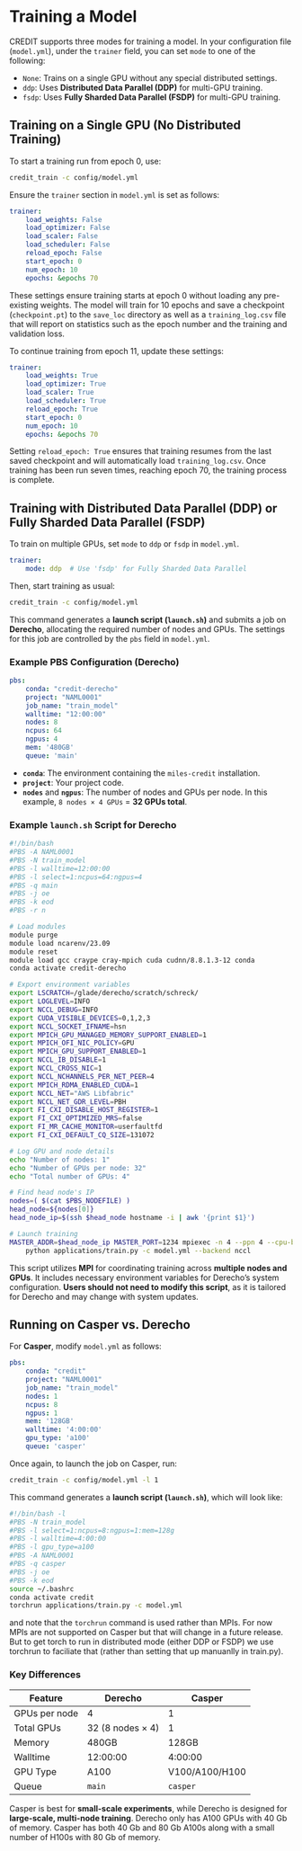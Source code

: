 # Training a Model

CREDIT supports three modes for training a model. In your configuration file (`model.yml`), under the `trainer` field, you can set `mode` to one of the following:

- `None`: Trains on a single GPU without any special distributed settings.
- `ddp`: Uses **Distributed Data Parallel (DDP)** for multi-GPU training.
- `fsdp`: Uses **Fully Sharded Data Parallel (FSDP)** for multi-GPU training.

## Training on a Single GPU (No Distributed Training)

To start a training run from epoch 0, use:

```bash
credit_train -c config/model.yml
```

Ensure the `trainer` section in `model.yml` is set as follows:

```yaml
trainer:
    load_weights: False
    load_optimizer: False
    load_scaler: False
    load_scheduler: False
    reload_epoch: False
    start_epoch: 0
    num_epoch: 10
    epochs: &epochs 70
```

These settings ensure training starts at epoch 0 without loading any pre-existing weights. The model will train for 10 epochs and save a checkpoint (`checkpoint.pt`) to the `save_loc` directory as well as a `training_log.csv` file that will report on statistics such as the epoch number and the training and validation loss.

To continue training from epoch 11, update these settings:

```yaml
trainer:
    load_weights: True
    load_optimizer: True
    load_scaler: True
    load_scheduler: True
    reload_epoch: True
    start_epoch: 0
    num_epoch: 10
    epochs: &epochs 70
```

Setting `reload_epoch: True` ensures that training resumes from the last saved checkpoint and will automatically load `training_log.csv`. Once training has been run seven times, reaching epoch 70, the training process is complete.

## Training with Distributed Data Parallel (DDP) or Fully Sharded Data Parallel (FSDP)

To train on multiple GPUs, set `mode` to `ddp` or `fsdp` in `model.yml`.

```yaml
trainer:
    mode: ddp  # Use 'fsdp' for Fully Sharded Data Parallel
```

Then, start training as usual:

```bash
credit_train -c config/model.yml
```

This command generates a **launch script (`launch.sh`)** and submits a job on **Derecho**, allocating the required number of nodes and GPUs. The settings for this job are controlled by the `pbs` field in `model.yml`.

### Example PBS Configuration (Derecho)

```yaml
pbs:
    conda: "credit-derecho"
    project: "NAML0001"
    job_name: "train_model"
    walltime: "12:00:00"
    nodes: 8
    ncpus: 64
    ngpus: 4
    mem: '480GB'
    queue: 'main'
```

- **`conda`**: The environment containing the `miles-credit` installation.
- **`project`**: Your project code.
- **`nodes`** and **`ngpus`**: The number of nodes and GPUs per node. In this example, `8 nodes × 4 GPUs` = **32 GPUs total**.

### Example `launch.sh` Script for Derecho

```bash
#!/bin/bash
#PBS -A NAML0001
#PBS -N train_model
#PBS -l walltime=12:00:00
#PBS -l select=1:ncpus=64:ngpus=4
#PBS -q main
#PBS -j oe
#PBS -k eod
#PBS -r n

# Load modules
module purge
module load ncarenv/23.09
module reset
module load gcc craype cray-mpich cuda cudnn/8.8.1.3-12 conda
conda activate credit-derecho

# Export environment variables
export LSCRATCH=/glade/derecho/scratch/schreck/
export LOGLEVEL=INFO
export NCCL_DEBUG=INFO
export CUDA_VISIBLE_DEVICES=0,1,2,3
export NCCL_SOCKET_IFNAME=hsn
export MPICH_GPU_MANAGED_MEMORY_SUPPORT_ENABLED=1
export MPICH_OFI_NIC_POLICY=GPU
export MPICH_GPU_SUPPORT_ENABLED=1
export NCCL_IB_DISABLE=1
export NCCL_CROSS_NIC=1
export NCCL_NCHANNELS_PER_NET_PEER=4
export MPICH_RDMA_ENABLED_CUDA=1
export NCCL_NET="AWS Libfabric"
export NCCL_NET_GDR_LEVEL=PBH
export FI_CXI_DISABLE_HOST_REGISTER=1
export FI_CXI_OPTIMIZED_MRS=false
export FI_MR_CACHE_MONITOR=userfaultfd
export FI_CXI_DEFAULT_CQ_SIZE=131072

# Log GPU and node details
echo "Number of nodes: 1"
echo "Number of GPUs per node: 32"
echo "Total number of GPUs: 4"

# Find head node's IP
nodes=( $(cat $PBS_NODEFILE) )
head_node=${nodes[0]}
head_node_ip=$(ssh $head_node hostname -i | awk '{print $1}')

# Launch training
MASTER_ADDR=$head_node_ip MASTER_PORT=1234 mpiexec -n 4 --ppn 4 --cpu-bind none \
    python applications/train.py -c model.yml --backend nccl
```

This script utilizes **MPI** for coordinating training across **multiple nodes and GPUs**. It includes necessary environment variables for Derecho’s system configuration. **Users should not need to modify this script**, as it is tailored for Derecho and may change with system updates.

## Running on Casper vs. Derecho

For **Casper**, modify `model.yml` as follows:

```yaml
pbs:
    conda: "credit"
    project: "NAML0001"
    job_name: "train_model"
    nodes: 1
    ncpus: 8
    ngpus: 1
    mem: '128GB'
    walltime: '4:00:00'
    gpu_type: 'a100'
    queue: 'casper'
```

Once again, to launch the job on Casper, run:

```bash
credit_train -c config/model.yml -l 1
```

This command generates a **launch script (`launch.sh`)**, which will look like:

```bash
#!/bin/bash -l
#PBS -N train_model
#PBS -l select=1:ncpus=8:ngpus=1:mem=128g
#PBS -l walltime=4:00:00
#PBS -l gpu_type=a100
#PBS -A NAML0001
#PBS -q casper
#PBS -j oe
#PBS -k eod
source ~/.bashrc
conda activate credit
torchrun applications/train.py -c model.yml
```

and note that the ```torchrun``` command is used rather than MPIs. For now MPIs are not supported on Casper but that will change in a future release. But to get torch to run in distributed mode (either DDP or FSDP) we use torchrun to faciliate that (rather than setting that up manuanlly in train.py). 

### Key Differences

| Feature          | Derecho          | Casper         |
|-----------------|-----------------|---------------|
| GPUs per node   | 4                | 1             |
| Total GPUs      | 32 (8 nodes × 4) | 1             |
| Memory          | 480GB            | 128GB         |
| Walltime        | 12:00:00         | 4:00:00       |
| GPU Type        | A100             | V100/A100/H100         |
| Queue          | `main`            | `casper`      |

Casper is best for **small-scale experiments**, while Derecho is designed for **large-scale, multi-node training**. Derecho only has A100 GPUs with 40 Gb of memory. Casper has both 40 Gb and 80 Gb A100s along with a small number of H100s with 80 Gb of memory.